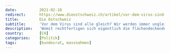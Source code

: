```yaml
---
date:          2021-02-18
redirect:      https://www.dieostschweiz.ch/artikel/vor-dem-virus-sind-alle-gleich-wir-werden-immer-ungleicher-og4P3Ea
title:         Die Ostschweiz
subtitle:      'Vor dem Virus sind alle gleich? Wir werden immer ungleicher!'
description:   'Womit rechtfertigen sich eigentlich die flächendeckenden Pandemie-Massnahmen des Bundesrates? Durch die Annahme, wir seien alle vom Corona-Virus gleichermassen betroffen. Das ist blühender Unsinn.'
country:       [CH]
categories:    [Politik]
tags:          [bundesrat, massnahmen]
---
```

